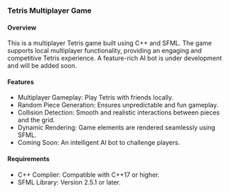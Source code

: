### Tetris Multiplayer Game
#### Overview
This is a multiplayer Tetris game built using C++ and SFML. The game supports local multiplayer functionality, providing an engaging and competitive Tetris experience. A feature-rich AI bot is under development and will be added soon.

#### Features
- Multiplayer Gameplay: Play Tetris with friends locally.
- Random Piece Generation: Ensures unpredictable and fun gameplay.
- Collision Detection: Smooth and realistic interactions between pieces and the grid.
- Dynamic Rendering: Game elements are rendered seamlessly using SFML.
- Coming Soon: An intelligent AI bot to challenge players.
#### Requirements
- C++ Compiler: Compatible with C++17 or higher.
- SFML Library: Version 2.5.1 or later.
